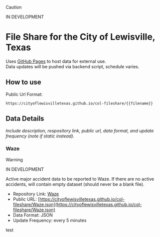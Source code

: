 > [!CAUTION]
> IN DEVELOPMENT

# File Share for the City of Lewisville, Texas
Uses [GitHub Pages](https://github.com/) to host data for external use.<br/>
Data updates will be pushed via backend script, schedule varies.<br/>

## How to use
Public Url Format:
```
https://cityoflewisvilletexas.github.io/col-fileshare/{{filename}}
```

## Data Details
_Include description, respository link, public url, data format, and update frequency (note if static instead)._

### Waze
> [!WARNING]
> IN DEVELOPMENT

Active major accident data to be reported to Waze. If there are no active accidents, will contain empty dataset (should never be a blank file).

- Repository Link: [Waze](Waze.json)<br/>
- Public URL: [https://cityoflewisvilletexas.github.io/col-fileshare/Waze.json](https://cityoflewisvilletexas.github.io/col-fileshare/Waze.json)<br/>
- Data Format: JSON<br/>
- Update Frequency: every 5 minutes

test
